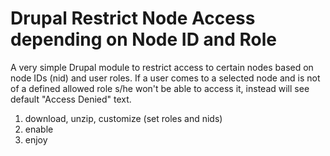 Drupal Restrict Node Access depending on Node ID and Role
========================

A very simple Drupal module to restrict access to certain nodes based on node IDs (nid) and user roles. If a user comes to a selected node and is not of a defined allowed role s/he won't be able to access it, instead will see default "Access Denied" text.

1. download, unzip, customize (set roles and nids)
2. enable
3. enjoy
